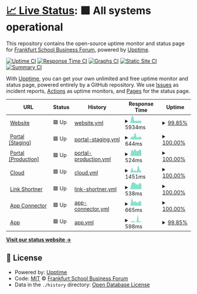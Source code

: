 # [📈 Live Status](https://Frankfurtschool-Business-Forum.github.io/status): <!--live status--> **🟩 All systems operational**

This repository contains the open-source uptime monitor and status page for [Frankfurt School Business Forum](https://initiatives.fs.de/fs-bforum/), powered by [Upptime](https://github.com/upptime/upptime).

[![Uptime CI](https://github.com/Frankfurtschool-Business-Forum/status/workflows/Uptime%20CI/badge.svg)](https://github.com/Frankfurtschool-Business-Forum/status/actions?query=workflow%3A%22Uptime+CI%22)
[![Response Time CI](https://github.com/Frankfurtschool-Business-Forum/status/workflows/Response%20Time%20CI/badge.svg)](https://github.com/Frankfurtschool-Business-Forum/status/actions?query=workflow%3A%22Response+Time+CI%22)
[![Graphs CI](https://github.com/Frankfurtschool-Business-Forum/status/workflows/Graphs%20CI/badge.svg)](https://github.com/Frankfurtschool-Business-Forum/status/actions?query=workflow%3A%22Graphs+CI%22)
[![Static Site CI](https://github.com/Frankfurtschool-Business-Forum/status/workflows/Static%20Site%20CI/badge.svg)](https://github.com/Frankfurtschool-Business-Forum/status/actions?query=workflow%3A%22Static+Site+CI%22)
[![Summary CI](https://github.com/Frankfurtschool-Business-Forum/status/workflows/Summary%20CI/badge.svg)](https://github.com/Frankfurtschool-Business-Forum/status/actions?query=workflow%3A%22Summary+CI%22)

With [Upptime](https://upptime.js.org), you can get your own unlimited and free uptime monitor and status page, powered entirely by a GitHub repository. We use [Issues](https://github.com/Frankfurtschool-Business-Forum/status/issues) as incident reports, [Actions](https://github.com/Frankfurtschool-Business-Forum/status/actions) as uptime monitors, and [Pages](https://Frankfurtschool-Business-Forum.github.io/status) for the status page.

<!--start: status pages-->
<!-- This summary is generated by Upptime (https://github.com/upptime/upptime) -->
<!-- Do not edit this manually, your changes will be overwritten -->
<!-- prettier-ignore -->
| URL | Status | History | Response Time | Uptime |
| --- | ------ | ------- | ------------- | ------ |
| <img alt="" src="https://icons.duckduckgo.com/ip3/initiatives.fs.de.ico" height="13"> [Website](https://initiatives.fs.de/fs-bforum/) | 🟩 Up | [website.yml](https://github.com/Frankfurtschool-Business-Forum/status/commits/HEAD/history/website.yml) | <details><summary><img alt="Response time graph" src="./graphs/website/response-time-week.png" height="20"> 5934ms</summary><br><a href="https://Frankfurtschool-Business-Forum.github.io/status/history/website"><img alt="Response time 5494" src="https://img.shields.io/endpoint?url=https%3A%2F%2Fraw.githubusercontent.com%2FFrankfurtschool-Business-Forum%2Fstatus%2FHEAD%2Fapi%2Fwebsite%2Fresponse-time.json"></a><br><a href="https://Frankfurtschool-Business-Forum.github.io/status/history/website"><img alt="24-hour response time 4246" src="https://img.shields.io/endpoint?url=https%3A%2F%2Fraw.githubusercontent.com%2FFrankfurtschool-Business-Forum%2Fstatus%2FHEAD%2Fapi%2Fwebsite%2Fresponse-time-day.json"></a><br><a href="https://Frankfurtschool-Business-Forum.github.io/status/history/website"><img alt="7-day response time 5934" src="https://img.shields.io/endpoint?url=https%3A%2F%2Fraw.githubusercontent.com%2FFrankfurtschool-Business-Forum%2Fstatus%2FHEAD%2Fapi%2Fwebsite%2Fresponse-time-week.json"></a><br><a href="https://Frankfurtschool-Business-Forum.github.io/status/history/website"><img alt="30-day response time 5529" src="https://img.shields.io/endpoint?url=https%3A%2F%2Fraw.githubusercontent.com%2FFrankfurtschool-Business-Forum%2Fstatus%2FHEAD%2Fapi%2Fwebsite%2Fresponse-time-month.json"></a><br><a href="https://Frankfurtschool-Business-Forum.github.io/status/history/website"><img alt="1-year response time 5494" src="https://img.shields.io/endpoint?url=https%3A%2F%2Fraw.githubusercontent.com%2FFrankfurtschool-Business-Forum%2Fstatus%2FHEAD%2Fapi%2Fwebsite%2Fresponse-time-year.json"></a></details> | <details><summary><a href="https://Frankfurtschool-Business-Forum.github.io/status/history/website">99.85%</a></summary><a href="https://Frankfurtschool-Business-Forum.github.io/status/history/website"><img alt="All-time uptime 99.97%" src="https://img.shields.io/endpoint?url=https%3A%2F%2Fraw.githubusercontent.com%2FFrankfurtschool-Business-Forum%2Fstatus%2FHEAD%2Fapi%2Fwebsite%2Fuptime.json"></a><br><a href="https://Frankfurtschool-Business-Forum.github.io/status/history/website"><img alt="24-hour uptime 100.00%" src="https://img.shields.io/endpoint?url=https%3A%2F%2Fraw.githubusercontent.com%2FFrankfurtschool-Business-Forum%2Fstatus%2FHEAD%2Fapi%2Fwebsite%2Fuptime-day.json"></a><br><a href="https://Frankfurtschool-Business-Forum.github.io/status/history/website"><img alt="7-day uptime 99.85%" src="https://img.shields.io/endpoint?url=https%3A%2F%2Fraw.githubusercontent.com%2FFrankfurtschool-Business-Forum%2Fstatus%2FHEAD%2Fapi%2Fwebsite%2Fuptime-week.json"></a><br><a href="https://Frankfurtschool-Business-Forum.github.io/status/history/website"><img alt="30-day uptime 99.96%" src="https://img.shields.io/endpoint?url=https%3A%2F%2Fraw.githubusercontent.com%2FFrankfurtschool-Business-Forum%2Fstatus%2FHEAD%2Fapi%2Fwebsite%2Fuptime-month.json"></a><br><a href="https://Frankfurtschool-Business-Forum.github.io/status/history/website"><img alt="1-year uptime 99.97%" src="https://img.shields.io/endpoint?url=https%3A%2F%2Fraw.githubusercontent.com%2FFrankfurtschool-Business-Forum%2Fstatus%2FHEAD%2Fapi%2Fwebsite%2Fuptime-year.json"></a></details>
| <img alt="" src="https://icons.duckduckgo.com/ip3/staging.fsbf.link.ico" height="13"> [Portal [Staging]](https://staging.fsbf.link) | 🟩 Up | [portal-staging.yml](https://github.com/Frankfurtschool-Business-Forum/status/commits/HEAD/history/portal-staging.yml) | <details><summary><img alt="Response time graph" src="./graphs/portal-staging/response-time-week.png" height="20"> 644ms</summary><br><a href="https://Frankfurtschool-Business-Forum.github.io/status/history/portal-staging"><img alt="Response time 648" src="https://img.shields.io/endpoint?url=https%3A%2F%2Fraw.githubusercontent.com%2FFrankfurtschool-Business-Forum%2Fstatus%2FHEAD%2Fapi%2Fportal-staging%2Fresponse-time.json"></a><br><a href="https://Frankfurtschool-Business-Forum.github.io/status/history/portal-staging"><img alt="24-hour response time 424" src="https://img.shields.io/endpoint?url=https%3A%2F%2Fraw.githubusercontent.com%2FFrankfurtschool-Business-Forum%2Fstatus%2FHEAD%2Fapi%2Fportal-staging%2Fresponse-time-day.json"></a><br><a href="https://Frankfurtschool-Business-Forum.github.io/status/history/portal-staging"><img alt="7-day response time 644" src="https://img.shields.io/endpoint?url=https%3A%2F%2Fraw.githubusercontent.com%2FFrankfurtschool-Business-Forum%2Fstatus%2FHEAD%2Fapi%2Fportal-staging%2Fresponse-time-week.json"></a><br><a href="https://Frankfurtschool-Business-Forum.github.io/status/history/portal-staging"><img alt="30-day response time 673" src="https://img.shields.io/endpoint?url=https%3A%2F%2Fraw.githubusercontent.com%2FFrankfurtschool-Business-Forum%2Fstatus%2FHEAD%2Fapi%2Fportal-staging%2Fresponse-time-month.json"></a><br><a href="https://Frankfurtschool-Business-Forum.github.io/status/history/portal-staging"><img alt="1-year response time 648" src="https://img.shields.io/endpoint?url=https%3A%2F%2Fraw.githubusercontent.com%2FFrankfurtschool-Business-Forum%2Fstatus%2FHEAD%2Fapi%2Fportal-staging%2Fresponse-time-year.json"></a></details> | <details><summary><a href="https://Frankfurtschool-Business-Forum.github.io/status/history/portal-staging">100.00%</a></summary><a href="https://Frankfurtschool-Business-Forum.github.io/status/history/portal-staging"><img alt="All-time uptime 100.00%" src="https://img.shields.io/endpoint?url=https%3A%2F%2Fraw.githubusercontent.com%2FFrankfurtschool-Business-Forum%2Fstatus%2FHEAD%2Fapi%2Fportal-staging%2Fuptime.json"></a><br><a href="https://Frankfurtschool-Business-Forum.github.io/status/history/portal-staging"><img alt="24-hour uptime 100.00%" src="https://img.shields.io/endpoint?url=https%3A%2F%2Fraw.githubusercontent.com%2FFrankfurtschool-Business-Forum%2Fstatus%2FHEAD%2Fapi%2Fportal-staging%2Fuptime-day.json"></a><br><a href="https://Frankfurtschool-Business-Forum.github.io/status/history/portal-staging"><img alt="7-day uptime 100.00%" src="https://img.shields.io/endpoint?url=https%3A%2F%2Fraw.githubusercontent.com%2FFrankfurtschool-Business-Forum%2Fstatus%2FHEAD%2Fapi%2Fportal-staging%2Fuptime-week.json"></a><br><a href="https://Frankfurtschool-Business-Forum.github.io/status/history/portal-staging"><img alt="30-day uptime 100.00%" src="https://img.shields.io/endpoint?url=https%3A%2F%2Fraw.githubusercontent.com%2FFrankfurtschool-Business-Forum%2Fstatus%2FHEAD%2Fapi%2Fportal-staging%2Fuptime-month.json"></a><br><a href="https://Frankfurtschool-Business-Forum.github.io/status/history/portal-staging"><img alt="1-year uptime 100.00%" src="https://img.shields.io/endpoint?url=https%3A%2F%2Fraw.githubusercontent.com%2FFrankfurtschool-Business-Forum%2Fstatus%2FHEAD%2Fapi%2Fportal-staging%2Fuptime-year.json"></a></details>
| <img alt="" src="https://icons.duckduckgo.com/ip3/apply.fs-businessforum.com.ico" height="13"> [Portal [Production]](https://apply.fs-businessforum.com) | 🟩 Up | [portal-production.yml](https://github.com/Frankfurtschool-Business-Forum/status/commits/HEAD/history/portal-production.yml) | <details><summary><img alt="Response time graph" src="./graphs/portal-production/response-time-week.png" height="20"> 524ms</summary><br><a href="https://Frankfurtschool-Business-Forum.github.io/status/history/portal-production"><img alt="Response time 672" src="https://img.shields.io/endpoint?url=https%3A%2F%2Fraw.githubusercontent.com%2FFrankfurtschool-Business-Forum%2Fstatus%2FHEAD%2Fapi%2Fportal-production%2Fresponse-time.json"></a><br><a href="https://Frankfurtschool-Business-Forum.github.io/status/history/portal-production"><img alt="24-hour response time 449" src="https://img.shields.io/endpoint?url=https%3A%2F%2Fraw.githubusercontent.com%2FFrankfurtschool-Business-Forum%2Fstatus%2FHEAD%2Fapi%2Fportal-production%2Fresponse-time-day.json"></a><br><a href="https://Frankfurtschool-Business-Forum.github.io/status/history/portal-production"><img alt="7-day response time 524" src="https://img.shields.io/endpoint?url=https%3A%2F%2Fraw.githubusercontent.com%2FFrankfurtschool-Business-Forum%2Fstatus%2FHEAD%2Fapi%2Fportal-production%2Fresponse-time-week.json"></a><br><a href="https://Frankfurtschool-Business-Forum.github.io/status/history/portal-production"><img alt="30-day response time 647" src="https://img.shields.io/endpoint?url=https%3A%2F%2Fraw.githubusercontent.com%2FFrankfurtschool-Business-Forum%2Fstatus%2FHEAD%2Fapi%2Fportal-production%2Fresponse-time-month.json"></a><br><a href="https://Frankfurtschool-Business-Forum.github.io/status/history/portal-production"><img alt="1-year response time 672" src="https://img.shields.io/endpoint?url=https%3A%2F%2Fraw.githubusercontent.com%2FFrankfurtschool-Business-Forum%2Fstatus%2FHEAD%2Fapi%2Fportal-production%2Fresponse-time-year.json"></a></details> | <details><summary><a href="https://Frankfurtschool-Business-Forum.github.io/status/history/portal-production">100.00%</a></summary><a href="https://Frankfurtschool-Business-Forum.github.io/status/history/portal-production"><img alt="All-time uptime 92.47%" src="https://img.shields.io/endpoint?url=https%3A%2F%2Fraw.githubusercontent.com%2FFrankfurtschool-Business-Forum%2Fstatus%2FHEAD%2Fapi%2Fportal-production%2Fuptime.json"></a><br><a href="https://Frankfurtschool-Business-Forum.github.io/status/history/portal-production"><img alt="24-hour uptime 100.00%" src="https://img.shields.io/endpoint?url=https%3A%2F%2Fraw.githubusercontent.com%2FFrankfurtschool-Business-Forum%2Fstatus%2FHEAD%2Fapi%2Fportal-production%2Fuptime-day.json"></a><br><a href="https://Frankfurtschool-Business-Forum.github.io/status/history/portal-production"><img alt="7-day uptime 100.00%" src="https://img.shields.io/endpoint?url=https%3A%2F%2Fraw.githubusercontent.com%2FFrankfurtschool-Business-Forum%2Fstatus%2FHEAD%2Fapi%2Fportal-production%2Fuptime-week.json"></a><br><a href="https://Frankfurtschool-Business-Forum.github.io/status/history/portal-production"><img alt="30-day uptime 100.00%" src="https://img.shields.io/endpoint?url=https%3A%2F%2Fraw.githubusercontent.com%2FFrankfurtschool-Business-Forum%2Fstatus%2FHEAD%2Fapi%2Fportal-production%2Fuptime-month.json"></a><br><a href="https://Frankfurtschool-Business-Forum.github.io/status/history/portal-production"><img alt="1-year uptime 92.47%" src="https://img.shields.io/endpoint?url=https%3A%2F%2Fraw.githubusercontent.com%2FFrankfurtschool-Business-Forum%2Fstatus%2FHEAD%2Fapi%2Fportal-production%2Fuptime-year.json"></a></details>
| <img alt="" src="https://icons.duckduckgo.com/ip3/cloud.fs-businessforum.com.ico" height="13"> [Cloud](https://cloud.fs-businessforum.com/status.php) | 🟩 Up | [cloud.yml](https://github.com/Frankfurtschool-Business-Forum/status/commits/HEAD/history/cloud.yml) | <details><summary><img alt="Response time graph" src="./graphs/cloud/response-time-week.png" height="20"> 1451ms</summary><br><a href="https://Frankfurtschool-Business-Forum.github.io/status/history/cloud"><img alt="Response time 967" src="https://img.shields.io/endpoint?url=https%3A%2F%2Fraw.githubusercontent.com%2FFrankfurtschool-Business-Forum%2Fstatus%2FHEAD%2Fapi%2Fcloud%2Fresponse-time.json"></a><br><a href="https://Frankfurtschool-Business-Forum.github.io/status/history/cloud"><img alt="24-hour response time 642" src="https://img.shields.io/endpoint?url=https%3A%2F%2Fraw.githubusercontent.com%2FFrankfurtschool-Business-Forum%2Fstatus%2FHEAD%2Fapi%2Fcloud%2Fresponse-time-day.json"></a><br><a href="https://Frankfurtschool-Business-Forum.github.io/status/history/cloud"><img alt="7-day response time 1451" src="https://img.shields.io/endpoint?url=https%3A%2F%2Fraw.githubusercontent.com%2FFrankfurtschool-Business-Forum%2Fstatus%2FHEAD%2Fapi%2Fcloud%2Fresponse-time-week.json"></a><br><a href="https://Frankfurtschool-Business-Forum.github.io/status/history/cloud"><img alt="30-day response time 1065" src="https://img.shields.io/endpoint?url=https%3A%2F%2Fraw.githubusercontent.com%2FFrankfurtschool-Business-Forum%2Fstatus%2FHEAD%2Fapi%2Fcloud%2Fresponse-time-month.json"></a><br><a href="https://Frankfurtschool-Business-Forum.github.io/status/history/cloud"><img alt="1-year response time 967" src="https://img.shields.io/endpoint?url=https%3A%2F%2Fraw.githubusercontent.com%2FFrankfurtschool-Business-Forum%2Fstatus%2FHEAD%2Fapi%2Fcloud%2Fresponse-time-year.json"></a></details> | <details><summary><a href="https://Frankfurtschool-Business-Forum.github.io/status/history/cloud">100.00%</a></summary><a href="https://Frankfurtschool-Business-Forum.github.io/status/history/cloud"><img alt="All-time uptime 100.00%" src="https://img.shields.io/endpoint?url=https%3A%2F%2Fraw.githubusercontent.com%2FFrankfurtschool-Business-Forum%2Fstatus%2FHEAD%2Fapi%2Fcloud%2Fuptime.json"></a><br><a href="https://Frankfurtschool-Business-Forum.github.io/status/history/cloud"><img alt="24-hour uptime 100.00%" src="https://img.shields.io/endpoint?url=https%3A%2F%2Fraw.githubusercontent.com%2FFrankfurtschool-Business-Forum%2Fstatus%2FHEAD%2Fapi%2Fcloud%2Fuptime-day.json"></a><br><a href="https://Frankfurtschool-Business-Forum.github.io/status/history/cloud"><img alt="7-day uptime 100.00%" src="https://img.shields.io/endpoint?url=https%3A%2F%2Fraw.githubusercontent.com%2FFrankfurtschool-Business-Forum%2Fstatus%2FHEAD%2Fapi%2Fcloud%2Fuptime-week.json"></a><br><a href="https://Frankfurtschool-Business-Forum.github.io/status/history/cloud"><img alt="30-day uptime 100.00%" src="https://img.shields.io/endpoint?url=https%3A%2F%2Fraw.githubusercontent.com%2FFrankfurtschool-Business-Forum%2Fstatus%2FHEAD%2Fapi%2Fcloud%2Fuptime-month.json"></a><br><a href="https://Frankfurtschool-Business-Forum.github.io/status/history/cloud"><img alt="1-year uptime 100.00%" src="https://img.shields.io/endpoint?url=https%3A%2F%2Fraw.githubusercontent.com%2FFrankfurtschool-Business-Forum%2Fstatus%2FHEAD%2Fapi%2Fcloud%2Fuptime-year.json"></a></details>
| <img alt="" src="https://icons.duckduckgo.com/ip3/fsbf.link.ico" height="13"> [Link Shortner](https://fsbf.link/rest/health) | 🟩 Up | [link-shortner.yml](https://github.com/Frankfurtschool-Business-Forum/status/commits/HEAD/history/link-shortner.yml) | <details><summary><img alt="Response time graph" src="./graphs/link-shortner/response-time-week.png" height="20"> 538ms</summary><br><a href="https://Frankfurtschool-Business-Forum.github.io/status/history/link-shortner"><img alt="Response time 607" src="https://img.shields.io/endpoint?url=https%3A%2F%2Fraw.githubusercontent.com%2FFrankfurtschool-Business-Forum%2Fstatus%2FHEAD%2Fapi%2Flink-shortner%2Fresponse-time.json"></a><br><a href="https://Frankfurtschool-Business-Forum.github.io/status/history/link-shortner"><img alt="24-hour response time 469" src="https://img.shields.io/endpoint?url=https%3A%2F%2Fraw.githubusercontent.com%2FFrankfurtschool-Business-Forum%2Fstatus%2FHEAD%2Fapi%2Flink-shortner%2Fresponse-time-day.json"></a><br><a href="https://Frankfurtschool-Business-Forum.github.io/status/history/link-shortner"><img alt="7-day response time 538" src="https://img.shields.io/endpoint?url=https%3A%2F%2Fraw.githubusercontent.com%2FFrankfurtschool-Business-Forum%2Fstatus%2FHEAD%2Fapi%2Flink-shortner%2Fresponse-time-week.json"></a><br><a href="https://Frankfurtschool-Business-Forum.github.io/status/history/link-shortner"><img alt="30-day response time 629" src="https://img.shields.io/endpoint?url=https%3A%2F%2Fraw.githubusercontent.com%2FFrankfurtschool-Business-Forum%2Fstatus%2FHEAD%2Fapi%2Flink-shortner%2Fresponse-time-month.json"></a><br><a href="https://Frankfurtschool-Business-Forum.github.io/status/history/link-shortner"><img alt="1-year response time 607" src="https://img.shields.io/endpoint?url=https%3A%2F%2Fraw.githubusercontent.com%2FFrankfurtschool-Business-Forum%2Fstatus%2FHEAD%2Fapi%2Flink-shortner%2Fresponse-time-year.json"></a></details> | <details><summary><a href="https://Frankfurtschool-Business-Forum.github.io/status/history/link-shortner">100.00%</a></summary><a href="https://Frankfurtschool-Business-Forum.github.io/status/history/link-shortner"><img alt="All-time uptime 100.00%" src="https://img.shields.io/endpoint?url=https%3A%2F%2Fraw.githubusercontent.com%2FFrankfurtschool-Business-Forum%2Fstatus%2FHEAD%2Fapi%2Flink-shortner%2Fuptime.json"></a><br><a href="https://Frankfurtschool-Business-Forum.github.io/status/history/link-shortner"><img alt="24-hour uptime 100.00%" src="https://img.shields.io/endpoint?url=https%3A%2F%2Fraw.githubusercontent.com%2FFrankfurtschool-Business-Forum%2Fstatus%2FHEAD%2Fapi%2Flink-shortner%2Fuptime-day.json"></a><br><a href="https://Frankfurtschool-Business-Forum.github.io/status/history/link-shortner"><img alt="7-day uptime 100.00%" src="https://img.shields.io/endpoint?url=https%3A%2F%2Fraw.githubusercontent.com%2FFrankfurtschool-Business-Forum%2Fstatus%2FHEAD%2Fapi%2Flink-shortner%2Fuptime-week.json"></a><br><a href="https://Frankfurtschool-Business-Forum.github.io/status/history/link-shortner"><img alt="30-day uptime 100.00%" src="https://img.shields.io/endpoint?url=https%3A%2F%2Fraw.githubusercontent.com%2FFrankfurtschool-Business-Forum%2Fstatus%2FHEAD%2Fapi%2Flink-shortner%2Fuptime-month.json"></a><br><a href="https://Frankfurtschool-Business-Forum.github.io/status/history/link-shortner"><img alt="1-year uptime 100.00%" src="https://img.shields.io/endpoint?url=https%3A%2F%2Fraw.githubusercontent.com%2FFrankfurtschool-Business-Forum%2Fstatus%2FHEAD%2Fapi%2Flink-shortner%2Fuptime-year.json"></a></details>
| <img alt="" src="https://icons.duckduckgo.com/ip3/rapunzel.fsbusinessforum.de.ico" height="13"> [App Connector](https://rapunzel.fsbusinessforum.de/) | 🟩 Up | [app-connector.yml](https://github.com/Frankfurtschool-Business-Forum/status/commits/HEAD/history/app-connector.yml) | <details><summary><img alt="Response time graph" src="./graphs/app-connector/response-time-week.png" height="20"> 665ms</summary><br><a href="https://Frankfurtschool-Business-Forum.github.io/status/history/app-connector"><img alt="Response time 723" src="https://img.shields.io/endpoint?url=https%3A%2F%2Fraw.githubusercontent.com%2FFrankfurtschool-Business-Forum%2Fstatus%2FHEAD%2Fapi%2Fapp-connector%2Fresponse-time.json"></a><br><a href="https://Frankfurtschool-Business-Forum.github.io/status/history/app-connector"><img alt="24-hour response time 432" src="https://img.shields.io/endpoint?url=https%3A%2F%2Fraw.githubusercontent.com%2FFrankfurtschool-Business-Forum%2Fstatus%2FHEAD%2Fapi%2Fapp-connector%2Fresponse-time-day.json"></a><br><a href="https://Frankfurtschool-Business-Forum.github.io/status/history/app-connector"><img alt="7-day response time 665" src="https://img.shields.io/endpoint?url=https%3A%2F%2Fraw.githubusercontent.com%2FFrankfurtschool-Business-Forum%2Fstatus%2FHEAD%2Fapi%2Fapp-connector%2Fresponse-time-week.json"></a><br><a href="https://Frankfurtschool-Business-Forum.github.io/status/history/app-connector"><img alt="30-day response time 790" src="https://img.shields.io/endpoint?url=https%3A%2F%2Fraw.githubusercontent.com%2FFrankfurtschool-Business-Forum%2Fstatus%2FHEAD%2Fapi%2Fapp-connector%2Fresponse-time-month.json"></a><br><a href="https://Frankfurtschool-Business-Forum.github.io/status/history/app-connector"><img alt="1-year response time 723" src="https://img.shields.io/endpoint?url=https%3A%2F%2Fraw.githubusercontent.com%2FFrankfurtschool-Business-Forum%2Fstatus%2FHEAD%2Fapi%2Fapp-connector%2Fresponse-time-year.json"></a></details> | <details><summary><a href="https://Frankfurtschool-Business-Forum.github.io/status/history/app-connector">100.00%</a></summary><a href="https://Frankfurtschool-Business-Forum.github.io/status/history/app-connector"><img alt="All-time uptime 100.00%" src="https://img.shields.io/endpoint?url=https%3A%2F%2Fraw.githubusercontent.com%2FFrankfurtschool-Business-Forum%2Fstatus%2FHEAD%2Fapi%2Fapp-connector%2Fuptime.json"></a><br><a href="https://Frankfurtschool-Business-Forum.github.io/status/history/app-connector"><img alt="24-hour uptime 100.00%" src="https://img.shields.io/endpoint?url=https%3A%2F%2Fraw.githubusercontent.com%2FFrankfurtschool-Business-Forum%2Fstatus%2FHEAD%2Fapi%2Fapp-connector%2Fuptime-day.json"></a><br><a href="https://Frankfurtschool-Business-Forum.github.io/status/history/app-connector"><img alt="7-day uptime 100.00%" src="https://img.shields.io/endpoint?url=https%3A%2F%2Fraw.githubusercontent.com%2FFrankfurtschool-Business-Forum%2Fstatus%2FHEAD%2Fapi%2Fapp-connector%2Fuptime-week.json"></a><br><a href="https://Frankfurtschool-Business-Forum.github.io/status/history/app-connector"><img alt="30-day uptime 100.00%" src="https://img.shields.io/endpoint?url=https%3A%2F%2Fraw.githubusercontent.com%2FFrankfurtschool-Business-Forum%2Fstatus%2FHEAD%2Fapi%2Fapp-connector%2Fuptime-month.json"></a><br><a href="https://Frankfurtschool-Business-Forum.github.io/status/history/app-connector"><img alt="1-year uptime 100.00%" src="https://img.shields.io/endpoint?url=https%3A%2F%2Fraw.githubusercontent.com%2FFrankfurtschool-Business-Forum%2Fstatus%2FHEAD%2Fapi%2Fapp-connector%2Fuptime-year.json"></a></details>
| <img alt="" src="https://icons.duckduckgo.com/ip3/app.fs-businessforum.com.ico" height="13"> [App](https://app.fs-businessforum.com/) | 🟩 Up | [app.yml](https://github.com/Frankfurtschool-Business-Forum/status/commits/HEAD/history/app.yml) | <details><summary><img alt="Response time graph" src="./graphs/app/response-time-week.png" height="20"> 598ms</summary><br><a href="https://Frankfurtschool-Business-Forum.github.io/status/history/app"><img alt="Response time 374" src="https://img.shields.io/endpoint?url=https%3A%2F%2Fraw.githubusercontent.com%2FFrankfurtschool-Business-Forum%2Fstatus%2FHEAD%2Fapi%2Fapp%2Fresponse-time.json"></a><br><a href="https://Frankfurtschool-Business-Forum.github.io/status/history/app"><img alt="24-hour response time 167" src="https://img.shields.io/endpoint?url=https%3A%2F%2Fraw.githubusercontent.com%2FFrankfurtschool-Business-Forum%2Fstatus%2FHEAD%2Fapi%2Fapp%2Fresponse-time-day.json"></a><br><a href="https://Frankfurtschool-Business-Forum.github.io/status/history/app"><img alt="7-day response time 598" src="https://img.shields.io/endpoint?url=https%3A%2F%2Fraw.githubusercontent.com%2FFrankfurtschool-Business-Forum%2Fstatus%2FHEAD%2Fapi%2Fapp%2Fresponse-time-week.json"></a><br><a href="https://Frankfurtschool-Business-Forum.github.io/status/history/app"><img alt="30-day response time 376" src="https://img.shields.io/endpoint?url=https%3A%2F%2Fraw.githubusercontent.com%2FFrankfurtschool-Business-Forum%2Fstatus%2FHEAD%2Fapi%2Fapp%2Fresponse-time-month.json"></a><br><a href="https://Frankfurtschool-Business-Forum.github.io/status/history/app"><img alt="1-year response time 374" src="https://img.shields.io/endpoint?url=https%3A%2F%2Fraw.githubusercontent.com%2FFrankfurtschool-Business-Forum%2Fstatus%2FHEAD%2Fapi%2Fapp%2Fresponse-time-year.json"></a></details> | <details><summary><a href="https://Frankfurtschool-Business-Forum.github.io/status/history/app">99.85%</a></summary><a href="https://Frankfurtschool-Business-Forum.github.io/status/history/app"><img alt="All-time uptime 99.97%" src="https://img.shields.io/endpoint?url=https%3A%2F%2Fraw.githubusercontent.com%2FFrankfurtschool-Business-Forum%2Fstatus%2FHEAD%2Fapi%2Fapp%2Fuptime.json"></a><br><a href="https://Frankfurtschool-Business-Forum.github.io/status/history/app"><img alt="24-hour uptime 100.00%" src="https://img.shields.io/endpoint?url=https%3A%2F%2Fraw.githubusercontent.com%2FFrankfurtschool-Business-Forum%2Fstatus%2FHEAD%2Fapi%2Fapp%2Fuptime-day.json"></a><br><a href="https://Frankfurtschool-Business-Forum.github.io/status/history/app"><img alt="7-day uptime 99.85%" src="https://img.shields.io/endpoint?url=https%3A%2F%2Fraw.githubusercontent.com%2FFrankfurtschool-Business-Forum%2Fstatus%2FHEAD%2Fapi%2Fapp%2Fuptime-week.json"></a><br><a href="https://Frankfurtschool-Business-Forum.github.io/status/history/app"><img alt="30-day uptime 99.96%" src="https://img.shields.io/endpoint?url=https%3A%2F%2Fraw.githubusercontent.com%2FFrankfurtschool-Business-Forum%2Fstatus%2FHEAD%2Fapi%2Fapp%2Fuptime-month.json"></a><br><a href="https://Frankfurtschool-Business-Forum.github.io/status/history/app"><img alt="1-year uptime 99.97%" src="https://img.shields.io/endpoint?url=https%3A%2F%2Fraw.githubusercontent.com%2FFrankfurtschool-Business-Forum%2Fstatus%2FHEAD%2Fapi%2Fapp%2Fuptime-year.json"></a></details>

<!--end: status pages-->

[**Visit our status website →**](https://Frankfurtschool-Business-Forum.github.io/status)

## 📄 License

- Powered by: [Upptime](https://github.com/upptime/upptime)
- Code: [MIT](./LICENSE) © [Frankfurt School Business Forum](https://initiatives.fs.de/fs-bforum/)
- Data in the `./history` directory: [Open Database License](https://opendatacommons.org/licenses/odbl/1-0/)
